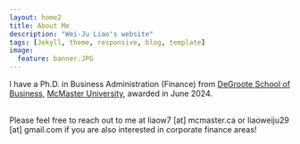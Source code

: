 ```yaml
---
layout: home2
title: About Me
description: "Wei-Ju Liao's website"
tags: [Jekyll, theme, responsive, blog, template] 
image:
  feature: banner.JPG
---
```


I have a Ph.D. in Business Administration (Finance) from <a href="https://phd.degroote.mcmaster.ca" target="_blank">DeGroote School of Business</a>, <a href="https://www.mcmaster.ca" target="_blank">McMaster University</a>, awarded in June 2024.

<br/>
Please feel free to reach out to me at liaow7 [at] mcmaster.ca or liaoweiju29 [at] gmail.com if you are also interested in corporate finance areas!
